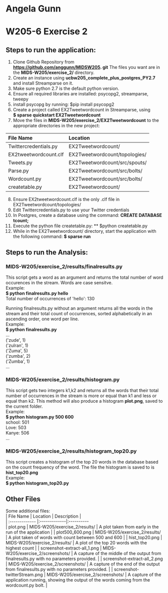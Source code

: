 # Angela Gunn
# W205-6 Exercise 2


## Steps to run the application:
1) Clone Github Repository from **https://github.com/anggunn/MIDSW205.
git**
The files you want are in the **MIDS-W205/exercise_2/** directory.
2) Create an instance using **ucbw205_complete_plus_postgres_PY2.7** and install Streamparse on it.
3) Make sure python 2.7 is the default python version.
4) Ensure all required libraries are installed: psycopg2, streamparse, tweepy
5) install psycopg by running: $pip install psycopg2
6) Create a project called EX2Tweetwordcount in Streamparse, using  
**$ sparse quickstart EX2Tweetwordcount**
7) Move the files in **MIDS-W205/exercise_2/EX2Tweetwordcount** to the appropriate directories in the new project:

| File Name        | Location           |   
| :------------- |:-------------|   
| Twittercredentials.py      | EX2Tweetwordcount/ 
| EX2tweetwordcount.clf      | EX2Tweetwordcount/topologies/      |   
| Tweets.py | EX2Tweetwordcount/src/spouts/
| Parse.py | EX2Tweetwordcount/src/bolts/
| Wordcount.py | EX2Tweetwordcount/src/bolts/
| createtable.py | EX2Tweetwordcount/ 

8) Ensure EX2tweetwordcount.clf is the only .clf file in EX2Tweetwordcount/topologies/
9) Edit Twittercredentials.py to use your Twitter credentials
10) In Postgres, create a database using the command: **CREATE DATABASE tcount;**
11) Execute the python file createtable.py: ** $python createtable.py
12) While in the EX2Tweetwordcount/ directory, start the application with the following command: **$ sparse run**

## Steps to run the Analysis:

### MIDS-W205/exercise_2/results/finalresults.py
This script gets a word as an argument and returns the total number of word occurences in the stream. Words are case sensitve.  
Example:  
**$ python finalresults.py hello**  
Total number of occurrences of 'hello': 130

Running finalresults.py without an argument returns all the words in the stream and their total count of occurrences, sorted alphabetically in an ascending order, one word per line.  
Example:  
**$ python finalresults.py**  
...  
('zude', 1)  
('zulran', 1)  
('Zuma', 5)  
('zumba', 2)  
('Zumba', 1)  
...

### MIDS-W205/exercise_2/results/histogram.py
This script gets two integers k1,k2 and returns all the words that their total number of occurrences in the stream is more or equal than k1 and less or equal than k2.  This method will also produce a histogram **plot.png**, saved to the current folder.  
Example:  
**$ python histogram.py 500 600**  
school: 501  
Love: 503  
Kanye: 506  
...

### MIDS-W205/exercise_2/results/histogram_top20.py
This script creates a histogram of the top 20 words in the database based on the count frequency of the word. The file the histogram is saved to is **hist_top20.png**  
Example:  
**$ python histogram_top20.py**

## Other Files
Some additional files:  
| File Name  | Location |   Description  |  
| :------------- |:-------------|:----------   
| plot.png      | MIDS-W205/exercise_2/results/ | A plot taken from early in the run of the application |
| plot500_600.png      | MIDS-W205/exercise_2/results/      |   A plot taken of words with count between 500 and 600 |
| hist_top20.png | MIDS-W205/exercise_2/results/ | A plot of the top 20 words with the highest count |
| screenshot-extract-all_1.png | MIDS-W205/exercise_2/screenshots/ | A capture of the middle of the output from finalresults.py with no parameters provided. |
| screenshot-extract-all_2.png | MIDS-W205/exercise_2/screenshots/ | A capture of the end of the output from finalresults.py with no parameters provided. |
| screenshot-twitterStream.png | MIDS-W205/exercise_2/screenshots/ | A capture of the application running, showing the output of the words coming from the wordcount.py bolt. |


